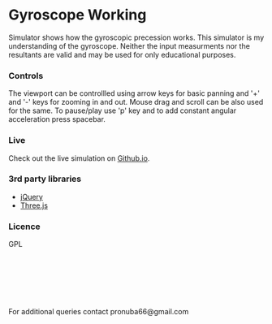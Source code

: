 # Gyroscope Working

Simulator shows how the gyroscopic precession works. This simulator is my understanding of the gyroscope. Neither the input measurments nor the resultants are valid and may be used for only educational purposes.

### Controls

The viewport can be controllled using arrow keys for basic panning and '+' and '-' keys for zooming in and out. Mouse drag and scroll can be also used for the same. To pause/play use 'p' key and to add constant angular acceleration press spacebar.

### Live
Check out the live simulation on [Github.io](https://pronuba66.github.io/Gyroscope/).

### 3rd party libraries

 * [jQuery](https://jquery.com/)
 * [Three.js](https://threejs.org)

### Licence
GPL

<br />
<br />
<br />
<br />
<br />
<br />
For additional queries contact pronuba66@gmail.com
